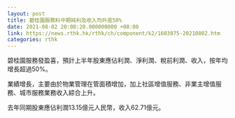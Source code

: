 ```yaml
---
layout: post
title: 碧桂園服務料中期純利及收入均升逾50%
date: 2021-08-02 20:08:20.000000000 +08:00
link: https://news.rthk.hk/rthk/ch/component/k2/1603875-20210802.htm
categories: rthk
---
```


碧桂園服務發盈喜，預計上半年股東應佔利潤、淨利潤、稅前利潤、收入，按年均增長超過50%。

業績增長，主要由於物業管理在管面積增加，加上社區增值服務、非業主增值服務、城市服務業務收入綜合上升。

去年同期股東應佔利潤13.15億元人民幣，收入62.71億元。
